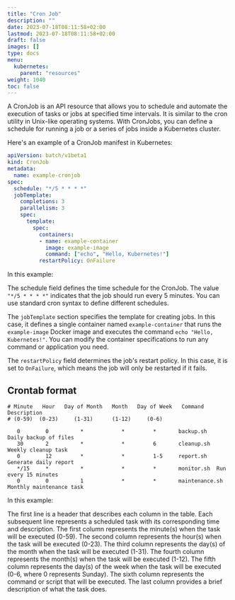 ```yaml
---
title: "Cron Job"
description: ""
date: 2023-07-18T08:11:58+02:00
lastmod: 2023-07-18T08:11:58+02:00
draft: false
images: []
type: docs
menu:
  kubernetes:
    parent: "resources"
weight: 1040
toc: false
---
```


A CronJob is an API resource that allows you to schedule and automate the execution of tasks or jobs at specified time intervals. It is similar to the cron utility in Unix-like operating systems. With CronJobs, you can define a schedule for running a job or a series of jobs inside a Kubernetes cluster.

Here's an example of a CronJob manifest in Kubernetes:
```yaml
apiVersion: batch/v1beta1
kind: CronJob
metadata:
  name: example-cronjob
spec:
  schedule: "*/5 * * * *"
  jobTemplate:
    completions: 3
    parallelism: 3
    spec:
      template:
        spec:
          containers:
          - name: example-container
            image: example-image
            command: ["echo", "Hello, Kubernetes!"]
          restartPolicy: OnFailure
```

In this example:

The schedule field defines the time schedule for the CronJob. The value `"*/5 * * * *"` indicates that the job should run every 5 minutes. You can use standard cron syntax to define different schedules.

The `jobTemplate` section specifies the template for creating jobs. In this case, it defines a single container named `example-container` that runs the `example-image` Docker image and executes the command `echo "Hello, Kubernetes!"`. You can modify the container specifications to run any command or application you need.

The `restartPolicy` field determines the job's restart policy. In this case, it is set to `OnFailure`, which means the job will only be restarted if it fails.

## Crontab format

```
# Minute   Hour   Day of Month   Month   Day of Week   Command   Description
# (0-59)  (0-23)     (1-31)      (1-12)     (0-6)
  
   0        0          *            *         *       backup.sh   Daily backup of files
   30       2          *            *         6       cleanup.sh  Weekly cleanup task
   0        12         *            *         1-5     report.sh   Generate daily report
   */15     *          *            *         *       monitor.sh  Run every 15 minutes
   0        0          1            *         *       maintenance.sh  Monthly maintenance task
```
In this example:

The first line is a header that describes each column in the table.
Each subsequent line represents a scheduled task with its corresponding time and description.
The first column represents the minute(s) when the task will be executed (0-59).
The second column represents the hour(s) when the task will be executed (0-23).
The third column represents the day(s) of the month when the task will be executed (1-31).
The fourth column represents the month(s) when the task will be executed (1-12).
The fifth column represents the day(s) of the week when the task will be executed (0-6, where 0 represents Sunday).
The sixth column represents the command or script that will be executed.
The last column provides a brief description of what the task does.